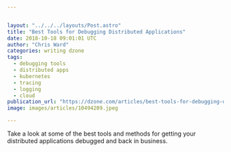 ```yaml
---


layout: "../../../layouts/Post.astro"
title: "Best Tools for Debugging Distributed Applications"
date: 2018-10-18 09:01:01 UTC
author: "Chris Ward"
categories: writing dzone
tags:
  - debugging tools
  - distributed apps
  - kubernetes
  - tracing
  - logging
  - cloud
publication_url: "https://dzone.com/articles/best-tools-for-debugging-distributed-applications"
image: images/articles/10494209.jpeg

---
```

Take a look at some of the best tools and methods for getting your distributed applications debugged and back in business.

